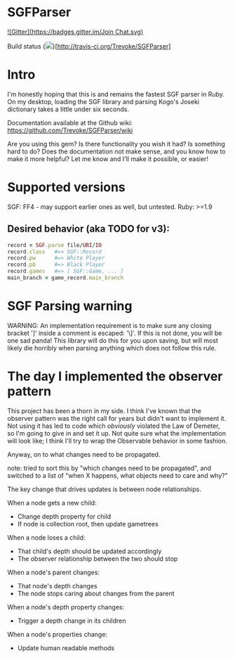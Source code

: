 # SGFParser
[![Gitter](https://badges.gitter.im/Join Chat.svg)](https://gitter.im/Trevoke/SGFParser?utm_source=badge&utm_medium=badge&utm_campaign=pr-badge&utm_content=badge)

Build status {<img src="https://secure.travis-ci.org/Trevoke/SGFParser.png" />}[http://travis-ci.org/Trevoke/SGFParser]

# Intro
I'm honestly hoping that this is and remains the fastest SGF parser in Ruby. On my desktop, loading the SGF library and parsing Kogo's Joseki dictionary takes a little under six seconds.

Documentation available at the Github wiki: https://github.com/Trevoke/SGFParser/wiki


Are you using this gem? Is there functionality you wish it had? Is something hard to do? Does the documentation not make sense, and you know how to make it more helpful? Let me know and I'll make it possible, or easier!

# Supported versions
SGF: FF4 - may support earlier ones as well, but untested.
Ruby: >=1.9


## Desired behavior (aka TODO for v3):

```ruby
record = SGF.parse file/URI/IO
record.class   #=> SGF::Record
record.pw      #=> White Player
record.pb      #=> Black Player
record.games   #=> [ SGF::Game, ... ]
main_branch = game_record.main_branch
```

# SGF Parsing warning
WARNING: An implementation requirement is to make sure any closing bracket ']' inside a comment is escaped: '\\]'. If this is not done, you will be one sad panda! This library will do this for you upon saving, but will most likely die horribly when parsing anything which does not follow this rule.

# The day I implemented the observer pattern

This project has been a thorn in my side. I think I've known that the observer pattern was the right call for years but didn't want to implement it. Not using it has led to code which *obviously* violated the Law of Demeter, so I'm going to give in and set it up. Not quite sure what the implementation will look like; I think I'll try to wrap the Observable behavior in some fashion.

Anyway, on to what changes need to be propagated.

note: tried to sort this by "which changes need to be propagated", and switched to a list of "when X happens, what objects need to care and why?"

The key change that drives updates is between node relationships.

When a node gets a new child:
- Change depth property for child
- If node is collection root, then update gametrees

When a node loses a child:
- That child's depth should be updated accordingly
- The observer relationship between the two should stop

When a node's parent changes:
- That node's depth changes
- The node stops caring about changes from the parent

When a node's depth property changes:
- Trigger a depth change in its children

When a node's properties change:
- Update human readable methods
